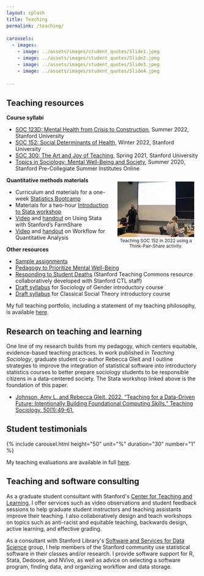 ```yaml
---
layout: splash
title: Teaching
permalink: /teaching/

carousels:
  - images: 
    - image: ../assets/images/student_quotes/Slide1.jpeg
    - image: ../assets/images/student_quotes/Slide2.jpeg
    - image: ../assets/images/student_quotes/Slide3.jpeg
    - image: ../assets/images/student_quotes/Slide4.jpeg

---
```

<style>
figure {
  float: right;
  width: 40%;
  text-align: center;
  font-size: smaller;
  text-indent: 0;
  margin: 0.5em;
  padding: 0.5em;
}
</style>


## Teaching resources
**Course syllabi**
- [SOC 123D: Mental Health from Crisis to Construction](https://drive.google.com/file/d/1rJnVnR0KRSVnwBro9Flr8mOzaNlDc24H/view?usp=sharing), Summer 2022, Stanford University 
- [SOC 152: Social Determinants of Health](https://drive.google.com/file/d/1QbKpJHUMCDV2ci_pJu73-hmDOUvAjlo7/view?usp=sharing), Winter 2022, Stanford University
- [SOC 300: The Art and Joy of Teaching](https://drive.google.com/file/d/1-X5HppCwXPSdHz1jhmEna9zlWgOLfbAT/view?usp=sharing), Spring 2021, Stanford University
- [Topics in Sociology: Mental Well-Being and Society](https://drive.google.com/file/d/1gJDhqMq6vrwVgAwamMjjwZNSsHC2FaqQ/view?usp=sharing), Summer 2020, Stanford Pre-Collegiate Summer Institutes Online
<figure>
  <img src="../assets/images/teachingphoto2.jpg"
    width="500" 
    alt="teaching SOC 152 in 2022">
  <figcaption>Teaching SOC 152 in 2022 using a Think-Pair-Share activity.</figcaption>
</figure>

**Quantitative methods materials**
- Curriculum and materials for a one-week [Statistics Bootcamp](https://aljohnson-soc.github.io/StanfordStatsBootcamp/) 
- Materials for a two-hour [Introduction to Stata workshop](https://aljohnson-soc.github.io/StataWorkshop/)
- [Video](https://www.youtube.com/watch?v=uAUYrxeUZEY) and [handout](https://drive.google.com/file/d/1K4Js5uEAg25hetxVwuKdSj6NWyHyhlbk/view) on Using Stata with Stanford’s FarmShare
- [Video](https://www.youtube.com/watch?v=9aHG95INd4c) and [handout](https://drive.google.com/file/d/1RKpsKyF_vhosd-vCTD_p1oYxUey3VUht/view) on Workflow for Quantitative Analysis

**Other resources**
- [Sample assignments](https://drive.google.com/file/d/13HnRA-IGfi3vlGZNo5FbS1VSx9DVwSGS/view?usp=sharing)
- [Pedagogy to Prioritize Mental Well-Being](https://docs.google.com/document/d/15PmMvcEewnqDAO14VWoAD_KX-i0rYw1Erm_PlELuTNY/edit)
- [Responding to Student Deaths](https://teachingcommons.stanford.edu/news/responding-student-deaths) (Stanford Teaching Commons resource collaboratively developed with Stanford CTL staff)
- [Draft syllabus](https://drive.google.com/file/d/1g_O2ls09FN-GJJlbhUxyuF_sI_fhKTS8/view?usp=sharing) for Sociology of Gender introductory course
- [Draft syllabus](https://drive.google.com/file/d/1ppsMjoqm4BWyl_n0tDqkd1fGIXp89YcO/view?usp=sharing) for Classical Social Theory introductory course

My full teaching portfolio, including a statement of my teaching philosophy, is available [here](https://drive.google.com/file/d/13Ie_8HItppWxvFuPdxCJpR4UyKX7qr0G/view?usp=sharing).

## Research on teaching and learning

One line of my research builds from my pedagogy, which centers equitable, evidence-based teaching practices. In work published in *Teaching Sociology*, graduate student co-author Rebecca Gleit and I outline strategies to improve the integration of statistical software into introductory statistics courses to better prepare sociology students to be responsible citizens in a data-centered society. The Stata workshop linked above is the foundation of this paper.
- [Johnson, Amy L. and Rebecca Gleit. 2022. “Teaching for a Data-Driven Future: Intentionally Building Foundational Computing Skills.” Teaching Sociology. 50(1):49-61.](https://doi.org/10.1177/0092055X211033632)

## Student testimonials

  {% include carousel.html height="50" unit="%" duration="30" number="1" %}

My teaching evaluations are available in full [here](https://drive.google.com/drive/folders/1GtCEVBGLNKBUrZXhJrG_sf7T8wKcWNkH?usp=sharing).

## Teaching and software consulting

As a graduate student consultant with Stanford's [Center for Teaching and Learning](https://ctl.stanford.edu/ta-training-support/graduate-teaching-consultants), I offer services such as video observations and student feedback sessions to help graduate student instructors and teaching assistants improve their teaching. I also collaboratively design and teach workshops on topics such as anti-racist and equitable teaching, backwards design, active learning, and effective grading.

As a consultant with Stanford Library's [Software and Services for Data Science](https://ssds.stanford.edu/) group, I help members of the Stanford community use statistical software in their classes and/or research. I provide software support for R, Stata, Dedoose, and NVivo, as well as advice on selecting a software program, finding data, and organizing workflow and data storage.